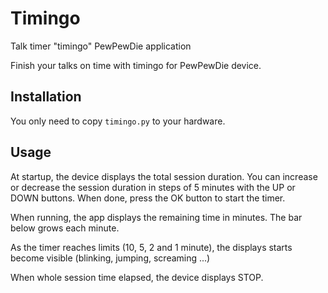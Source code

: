 # Timingo

Talk timer "timingo" PewPewDie application

Finish your talks on time with timingo for PewPewDie device.

## Installation

You only need to copy `timingo.py` to your hardware.

## Usage

At startup, the device displays the total session duration. You can 
increase or decrease the session duration in steps of 5 minutes
with the UP or DOWN buttons. When done, press the OK button to start
the timer.

When running, the app displays the remaining time in minutes. The bar
below grows each minute.

As the timer reaches limits (10, 5, 2 and 1 minute), the displays 
starts become visible (blinking, jumping, screaming ...)

When whole session time elapsed, the device displays STOP.
 
